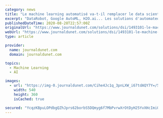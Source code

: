 ```yaml
---
category: news
title: "Le machine learning automatisé va-t-il remplacer le data scientist"
excerpt: "DataRobot, Google AutoML, H2O.ai... Les solutions d'automated machine learning se multiplient depuis quelques années. Leur ambition ? Automatiser la création de modèles d'apprentissage."
publishedDateTime: 2020-08-28T22:57:00Z
originalUrl: "https://www.journaldunet.com/solutions/dsi/1493101-le-machine-learning-automatise-va-t-il-remplacer-les-data-scientists/"
webUrl: "https://www.journaldunet.com/solutions/dsi/1493101-le-machine-learning-automatise-va-t-il-remplacer-les-data-scientists/"
type: article

provider:
  name: journaldunet.com
  domain: journaldunet.com

topics:
  - Machine Learning
  - AI

images:
  - url: "https://img-0.journaldunet.com/Cihe4Jc1q_3pnLXW_i67tdAQY7Y=/540x/smart/63c71b725da14af3ab53c43b85a79543/ccmcms-jdn/17238006.jpg"
    width: 540
    height: 360
    isCached: true

secured: "YcqzKBpuLOPdbgQZhJprs62borbS5DQmyg6f7MbPvrwXrOtDyH25YvXHcImiQu+MAzG7CaOQ2vL9sSwZM43l/s77ywmfB0KQbtswT07aDmStVm7UjGQUbsRX1Cut/Z65DFLbKh12ofkQi1VrC3VYMRjMatVA5QBTLkm8r+dbzV5vrchrUt3k+1iYi7JuaHfRz0L5muY61VQcaz0TPewAsZmoUnrX6tmH1Icev6mjRTyPyHbefGmEJPHq1Jj42dglPRWMxV16NKKUCHl3ZsF584tl0TA335mQ/aE0cT+cL7WRQ5inA37/h0fA5EoM6GSUdGqw3lRDzLW2GMyTb74ATXWi4aw+nfm+JW1ceOTHvx4=;6KnCvL9o8gOWUFWSZXzZRA=="
---
```


